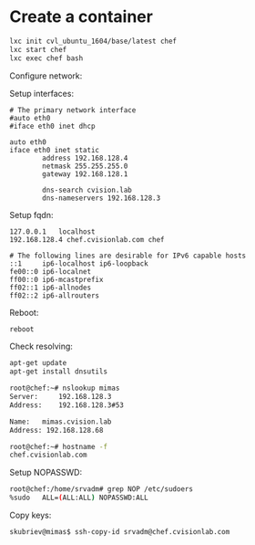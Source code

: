 # Create a container

```bash
lxc init cvl_ubuntu_1604/base/latest chef
lxc start chef
lxc exec chef bash
```
Configure network:

Setup interfaces:

```
# The primary network interface
#auto eth0
#iface eth0 inet dhcp

auto eth0
iface eth0 inet static
        address 192.168.128.4
        netmask 255.255.255.0
        gateway 192.168.128.1

        dns-search cvision.lab
        dns-nameservers 192.168.128.3
```

Setup fqdn:

```
127.0.0.1   localhost
192.168.128.4 chef.cvisionlab.com chef

# The following lines are desirable for IPv6 capable hosts
::1     ip6-localhost ip6-loopback
fe00::0 ip6-localnet
ff00::0 ip6-mcastprefix
ff02::1 ip6-allnodes
ff02::2 ip6-allrouters
```

Reboot:

```bash
reboot
```

Check resolving:

```bash
apt-get update
apt-get install dnsutils

root@chef:~# nslookup mimas
Server:		192.168.128.3
Address:	192.168.128.3#53

Name:	mimas.cvision.lab
Address: 192.168.128.68

root@chef:~# hostname -f
chef.cvisionlab.com

```

Setup NOPASSWD:

```bash
root@chef:/home/srvadm# grep NOP /etc/sudoers
%sudo	ALL=(ALL:ALL) NOPASSWD:ALL
```

Copy keys:

```bash
skubriev@mimas$ ssh-copy-id srvadm@chef.cvisionlab.com
```
